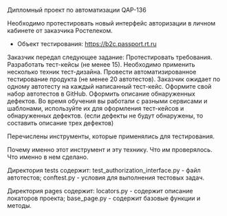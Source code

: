 Дипломный проект по автоматизации  QAP-136

Необходимо протестировать новый интерфейс авторизации в личном кабинете от заказчика Ростелеком.
* Объект тестирования: https://b2c.passport.rt.ru

 Заказчик передал следующее задание:
Протестировать требования.
Разработать тест-кейсы (не менее 15). Необходимо применить несколько техник тест-дизайна.
Провести автоматизированное тестирование продукта (не менее 20 автотестов). Заказчик ожидает по одному автотесту на каждый написанный тест-кейс. Оформите свой набор автотестов в GitHub.
Оформить описание обнаруженных дефектов. Во время обучения вы работали с разными сервисами и шаблонами, используйте их для оформления тест-кейсов и обнаруженных дефектов. (если дефекты не будут обнаружены, то составить описание трех дефектов)

Перечислены инструменты, которые применялись для тестирования.

Почему именно этот инструмент и эту технику.
Что им проверялось.
Что именно в нем сделано.

 Директория tests содержит:
test_authorization_interface.py - файл автотестов;
conftest.py - условия для выполнения тестовых задач.

 Директория pages содержит:
locators.py - содержит описание локаторов проекта;
base_page.py - содержит базовые функции и методы.
